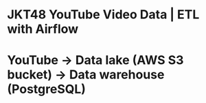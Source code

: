 # JKT48 YouTube Video Data | ETL with Airflow
# YouTube -> Data lake (AWS S3 bucket) -> Data warehouse (PostgreSQL)
